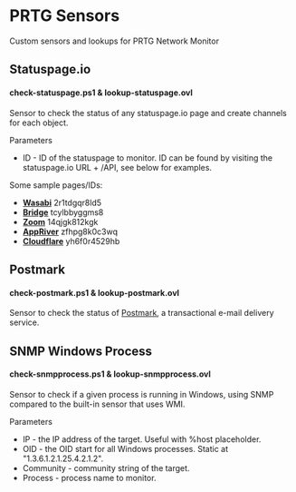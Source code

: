 # PRTG Sensors
Custom sensors and lookups for PRTG Network Monitor

## Statuspage.io
#### check-statuspage.ps1 & lookup-statuspage.ovl
Sensor to check the status of any statuspage.io page and create channels for each object. 

Parameters
* ID - ID of the statuspage to monitor. ID can be found by visiting the statuspage.io URL + /API, see below for examples.

Some sample pages/IDs:

* **[Wasabi](https://status.wasabi.com/)** 2r1tdgqr8ld5
* **[Bridge](http://status.bridgeapp.com/)** tcylbbyggms8
* **[Zoom](https://status.zoom.us/)** 14qjgk812kgk
* **[AppRiver](https://status.appriver.com/)** zfhpg8k0c3wq
* **[Cloudflare](https://www.cloudflarestatus.com/)** yh6f0r4529hb

## Postmark
#### check-postmark.ps1 & lookup-postmark.ovl
Sensor to check the status of [Postmark](https://status.postmarkapp.com/), a transactional e-mail delivery service. 


## SNMP Windows Process
#### check-snmpprocess.ps1 & lookup-snmpprocess.ovl
Sensor to check if a given process is running in Windows, using SNMP compared to the built-in sensor that uses WMI.

Parameters
* IP - the IP address of the target. Useful with %host placeholder.
* OID - the OID start for all Windows processes. Static at "1.3.6.1.2.1.25.4.2.1.2".
* Community - community string of the target.
* Process - process name to monitor.
